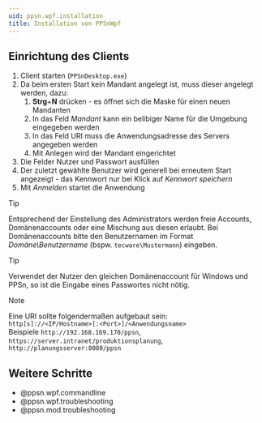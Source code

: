 ```yaml
---
uid: ppsn.wpf.installation
title: Installation von PPSnWpf
---
```


## Einrichtung des Clients

1. Client starten (`PPSnDesktop.exe`)
1. Da beim ersten Start kein Mandant angelegt ist, muss dieser angelegt werden, dazu:
   1. <b>Strg</b>+<b>N</b> drücken - es öffnet sich die Maske für einen neuen Mandanten
   1. In das Feld <i>Mandant</i> kann ein belibiger Name für die Umgebung eingegeben werden
   1. In das Feld URI muss die Anwendungsadresse des Servers angegeben werden
   1. Mit Anlegen wird der Mandant eingerichtet
1. Die Felder Nutzer und Passwort ausfüllen
1. Der zuletzt gewählte Benutzer wird generell bei erneutem Start angezeigt - das Kennwort nur bei Klick auf <i>Kennwort speichern</i>
1. Mit <i>Anmelden</i> startet die Anwendung

> [!TIP]
> Entsprechend der Einstellung des Administrators werden freie Accounts, Domänenaccounts oder eine Mischung aus diesen erlaubt.
> Bei Domänenaccounts bitte den Benutzernamen im Format <i>Domäne\Benutzername</i> (bspw. `tecware\Mustermann`) eingeben.

> [!TIP]
> Verwendet der Nutzer den gleichen Domänenaccount für Windows und PPSn, so ist die Eingabe eines Passwortes nicht nötig.

> [!NOTE]
> Eine URI sollte folgendermaßen aufgebaut sein:  
> `http[s]://<IP/Hostname>[:<Port>]/<Anwendungsname>`  
> Beispiele `http://192.168.169.170/ppsn`, `https://server.intranet/produktionsplanung`, `http://planungsserver:8080/ppsn`

## Weitere Schritte

* @ppsn.wpf.commandline
* @ppsn.wpf.troubleshooting
* @ppsn.mod.troubleshooting 